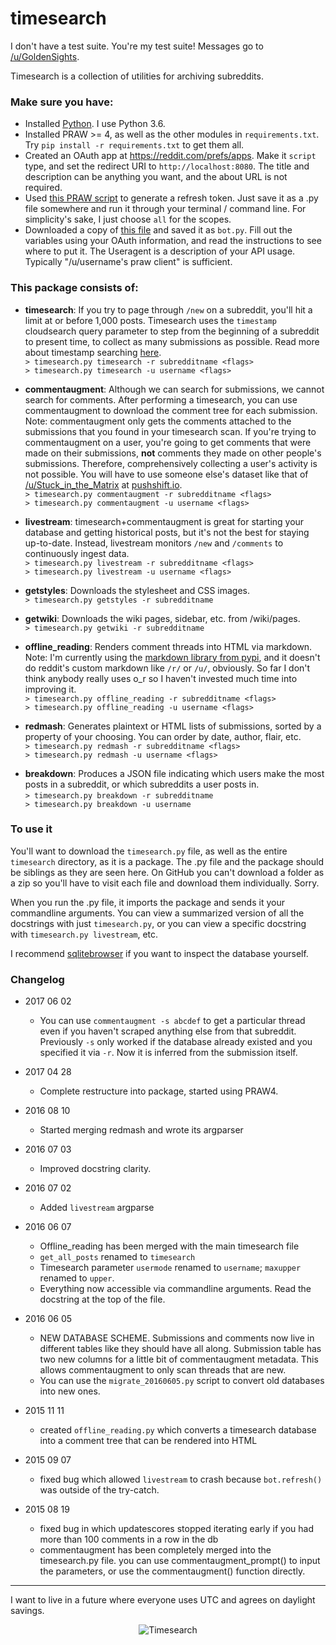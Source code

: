 timesearch
=============

I don't have a test suite. You're my test suite! Messages go to [/u/GoldenSights](https://reddit.com/u/GoldenSights).

Timesearch is a collection of utilities for archiving subreddits.

### Make sure you have:
- Installed [Python](https://www.python.org/download). I use Python 3.6.
- Installed PRAW >= 4, as well as the other modules in `requirements.txt`. Try `pip install -r requirements.txt` to get them all.
- Created an OAuth app at https://reddit.com/prefs/apps. Make it `script` type, and set the redirect URI to `http://localhost:8080`. The title and description can be anything you want, and the about URL is not required.
- Used [this PRAW script](https://praw.readthedocs.io/en/latest/tutorials/refresh_token.html) to generate a refresh token. Just save it as a .py file somewhere and run it through your terminal / command line. For simplicity's sake, I just choose `all` for the scopes.
- Downloaded a copy of [this file](https://github.com/voussoir/reddit/blob/master/bot4.py) and saved it as `bot.py`. Fill out the variables using your OAuth information, and read the instructions to see where to put it. The Useragent is a description of your API usage. Typically "/u/username's praw client" is sufficient.

### This package consists of:

- **timesearch**: If you try to page through `/new` on a subreddit, you'll hit a limit at or before 1,000 posts. Timesearch uses the `timestamp` cloudsearch query parameter to step from the beginning of a subreddit to present time, to collect as many submissions as possible. Read more about timestamp searching [here](https://www.reddit.com/r/reddittips/comments/2ix73n/use_cloudsearch_to_search_for_posts_on_reddit/).  
    `> timesearch.py timesearch -r subredditname <flags>`  
    `> timesearch.py timesearch -u username <flags>`

- **commentaugment**: Although we can search for submissions, we cannot search for comments. After performing a timesearch, you can use commentaugment to download the comment tree for each submission.  
    Note: commentaugment only gets the comments attached to the submissions that you found in your timesearch scan. If you're trying to commentaugment on a user, you're going to get comments that were made on their submissions, **not** comments they made on other people's submissions. Therefore, comprehensively collecting a user's activity is not possible. You will have to use someone else's dataset like that of [/u/Stuck_in_the_Matrix](https://reddit.com/u/Stuck_in_the_Matrix) at [pushshift.io](https://pushshift.io).  
    `> timesearch.py commentaugment -r subredditname <flags>`  
    `> timesearch.py commentaugment -u username <flags>`

- **livestream**: timesearch+commentaugment is great for starting your database and getting historical posts, but it's not the best for staying up-to-date. Instead, livestream monitors `/new` and `/comments` to continuously ingest data.  
    `> timesearch.py livestream -r subredditname <flags>`  
    `> timesearch.py livestream -u username <flags>`

- **getstyles**: Downloads the stylesheet and CSS images.  
    `> timesearch.py getstyles -r subredditname`

- **getwiki**: Downloads the wiki pages, sidebar, etc. from /wiki/pages.  
    `> timesearch.py getwiki -r subredditname`

- **offline_reading**: Renders comment threads into HTML via markdown.  
    Note: I'm currently using the [markdown library from pypi](https://pypi.python.org/pypi/Markdown), and it doesn't do reddit's custom markdown like `/r/` or `/u/`, obviously. So far I don't think anybody really uses o_r so I haven't invested much time into improving it.  
    `> timesearch.py offline_reading -r subredditname <flags>`  
    `> timesearch.py offline_reading -u username <flags>`

- **redmash**: Generates plaintext or HTML lists of submissions, sorted by a property of your choosing. You can order by date, author, flair, etc.  
    `> timesearch.py redmash -r subredditname <flags>`  
    `> timesearch.py redmash -u username <flags>`

- **breakdown**: Produces a JSON file indicating which users make the most posts in a subreddit, or which subreddits a user posts in.  
    `> timesearch.py breakdown -r subredditname` <flags>  
    `> timesearch.py breakdown -u username` <flags>

### To use it

You'll want to download the `timesearch.py` file, as well as the entire `timesearch` directory, as it is a package. The .py file and the package should be siblings as they are seen here. On GitHub you can't download a folder as a zip so you'll have to visit each file and download them individually. Sorry.

When you run the .py file, it imports the package and sends it your commandline arguments. You can view a summarized version of all the docstrings with just `timesearch.py`, or you can view a specific docstring with `timesearch.py livestream`, etc.

I recommend [sqlitebrowser](https://github.com/sqlitebrowser/sqlitebrowser/releases) if you want to inspect the database yourself.

### Changelog
- 2017 06 02
    - You can use `commentaugment -s abcdef` to get a particular thread even if you haven't scraped anything else from that subreddit. Previously `-s` only worked if the database already existed and you specified it via `-r`. Now it is inferred from the submission itself.

- 2017 04 28
    - Complete restructure into package, started using PRAW4.

- 2016 08 10
    - Started merging redmash and wrote its argparser

- 2016 07 03
    - Improved docstring clarity.

- 2016 07 02
    - Added `livestream` argparse

- 2016 06 07
    - Offline_reading has been merged with the main timesearch file
    - `get_all_posts` renamed to `timesearch`
    - Timesearch parameter `usermode` renamed to `username`; `maxupper` renamed to `upper`.
    - Everything now accessible via commandline arguments. Read the docstring at the top of the file.

- 2016 06 05
    - NEW DATABASE SCHEME. Submissions and comments now live in different tables like they should have all along. Submission table has two new columns for a little bit of commentaugment metadata. This allows commentaugment to only scan threads that are new.
    - You can use the `migrate_20160605.py` script to convert old databases into new ones.

- 2015 11 11
    - created `offline_reading.py` which converts a timesearch database into a comment tree that can be rendered into HTML

- 2015 09 07
    - fixed bug which allowed `livestream` to crash because `bot.refresh()` was outside of the try-catch.

- 2015 08 19
    - fixed bug in which updatescores stopped iterating early if you had more than 100 comments in a row in the db
    - commentaugment has been completely merged into the timesearch.py file. you can use commentaugment_prompt() to input the parameters, or use the commentaugment() function directly.


____


I want to live in a future where everyone uses UTC and agrees on daylight savings.

<p align="center">
    <img src="https://github.com/voussoir/reddit/blob/master/.GitImages/timesearch_logo_256.png?raw=true" alt="Timesearch"/>
</p>
